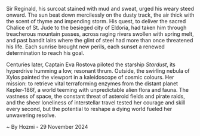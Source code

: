 
Sir Reginald, his surcoat stained with mud and sweat, urged his weary steed onward.  The sun beat down mercilessly on the dusty track, the air thick with the scent of thyme and impending storm.  His quest, to deliver the sacred Chalice of St. Jude to the besieged city of Eldoria, had taken him through treacherous mountain passes, across raging rivers swollen with spring melt, and past bandit lairs where the glint of steel had more than once threatened his life.  Each sunrise brought new perils, each sunset a renewed determination to reach his goal.

Centuries later,  Captain Eva Rostova piloted the starship *Stardust*, its hyperdrive humming a low, resonant thrum.  Outside, the swirling nebula of Xylos painted the viewport in a kaleidoscope of cosmic colours. Her mission: to retrieve vital terraforming enzymes from the distant planet Kepler-186f, a world teeming with unpredictable alien flora and fauna.  The vastness of space, the constant threat of asteroid fields and pirate raids, and the sheer loneliness of interstellar travel tested her courage and skill every second, but the potential to reshape a dying world fueled her unwavering resolve.

~ By Hozmi - 29 November 2024
